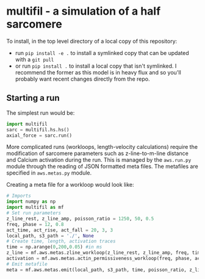 # multifil - a simulation of a half sarcomere

To install, in the top level directory of a local copy of this repository:

- run `pip install -e .` to install a symlinked copy that can be updated with a `git pull`
- or run `pip install .` to install a local copy that isn't symlinked. I recommend the former as this model is in heavy flux and so you'll probably want recent changes directly from the repo. 

## Starting a run

The simplest run would be:

``` python
import multifil
sarc = multifil.hs.hs()
axial_force = sarc.run()
```

More complicated runs (workloops, length-velocity calculations) require the modification of sarcomere parameters such as z-line-to-m-line distance and Calcium activation during the run. This is managed by the `aws.run.py` module through the reading of JSON formatted meta files. The metafiles are specified in `aws.metas.py` module. 

Creating a meta file for a workloop would look like:

``` python
# Imports
import numpy as np 
import multifil as mf
# Set run parameters
z_line_rest, z_line_amp, poisson_ratio = 1250, 50, 0.5 
freq, phase = 12, 0.8
act_time, act_rise, act_fall = 20, 3, 3
local_path, s3_path = './', None
# Create time, length, activation traces
time = np.arange(0,200,0.05) #in ms
z_line = mf.aws.metas.zline_workloop(z_line_rest, z_line_amp, freq, time)
activation = mf.aws.metas.actin_permissiveness_workloop(freq, phase, act_time, act_rise, act_fall, time)
# Emit metafile
meta = mf.aws.metas.emit(local_path, s3_path, time, poisson_ratio, z_line=z_line, actin_permissiveness=activation, comment="Example workloop run", phase=phase, frequency=freq)
```